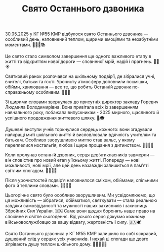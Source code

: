 ﻿---
title: Свято Останнього дзвоника
---

30.05.2025 у КГ №55 КМР відбулося свято Останнього дзвоника — особливий день, наповнений теплом, щирими емоціями та незабутніми моментами. 🎈🎉🎊📚

Це свято стало символом завершення ще одного важливого етапу в житті та відкриттям нової дороги — сповненої мрій, надій і прагнень. 🎈🎊☀️

Святковий ранок розпочався на шкільному подвір’ї, де зібралися учні, вчителі, батьки та гості. Урочисту атмосферу доповнили посмішки, обійми, хвилювання — все те, що робить Останній дзвоник по-справжньому особливим. 🎈🎉🔔

Зі щирими словами звернулася до присутніх директор закладу Горевич Людмила Володимирівна. Вона привітала всіх із завершенням навчального року, побажала випускникам - 2025 мирного, щасливого й успішного продовження життєвого шляху. 💖🎓

Душевні виступи учнів торкнулися сердець кожного: вони згадували найкращі миті шкільного життя й висловлювали вдячність учителям та батькам. Особливо зворушливою миттю став вальс, у якому переплелися ностальгія, любов і щире прощання з дитинством. 🎈🎉💃🕺

Коли пролунав останній дзвоник, серця дев’ятикласників завмерли — він сповістив про новий етап у їхньому житті. Попереду — нові можливості, нові мрії, але цей день назавжди залишиться в пам’яті світлим спогадом. 🎈🎊🎉🔔

Після урочистостей подвір’я наповнилося сміхом, обіймами, спільними фото й теплими словами. 🎈🎉📸💬

Цьогорічне свято було особливо зворушливим. Ми усвідомлюємо, що ця можливість — зібратися, обійматися, святкувати — стала реальною завдяки самовідданості та мужності наших захисників і захисниць Збройних Сил України. 🇺🇦 Саме вони щодня боронять наше право на спокійне й світле сьогодення. Від усього серця дякуємо кожному військовослужбовцю за вашу відвагу, жертовність і силу. 🇺🇦🕊️

Свято Останнього дзвоника у КГ №55 КМР залишило по собі яскравий, душевний слід у серцях усіх учасників. І нехай ці спогади ще довго зігрівають душу теплом шкільного дому. 🎈🎊🎉🏫💖

<slideshow />

<youtube id="61B4g7PQcFc" />
